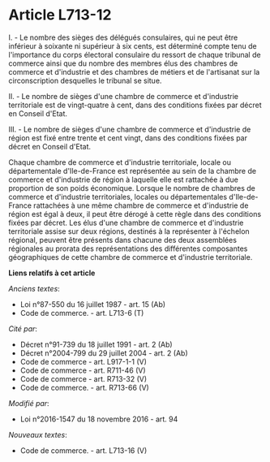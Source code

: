 # Article L713-12

I. - Le nombre des sièges des délégués consulaires, qui ne peut être inférieur à soixante ni supérieur à six cents, est
déterminé compte tenu de l'importance du corps électoral consulaire du ressort de chaque tribunal de commerce ainsi que du
nombre des membres élus des chambres de commerce et d'industrie et des chambres de métiers et de l'artisanat sur la
circonscription desquelles le tribunal se situe.

II. - Le nombre de sièges d'une chambre de commerce et d'industrie territoriale est de vingt-quatre à cent, dans des
conditions fixées par décret en Conseil d'Etat. 

III. - Le nombre de sièges d'une chambre de commerce et d'industrie de région est fixé entre trente et cent vingt, dans des
conditions fixées par décret en Conseil d'Etat.

Chaque chambre de commerce et d'industrie territoriale, locale ou départementale d'Ile-de-France est représentée au sein de
la chambre de commerce et d'industrie de région à laquelle elle est rattachée à due proportion de son poids économique.
Lorsque le nombre de chambres de commerce et d'industrie territoriales, locales ou départementales d'Ile-de-France rattachées
à une même chambre de commerce et d'industrie de région est égal à deux, il peut être dérogé à cette règle dans des
conditions fixées par décret. Les élus d'une chambre de commerce et d'industrie territoriale assise sur deux régions,
destinés à la représenter à l'échelon régional, peuvent être présents dans chacune des deux assemblées régionales au prorata
des représentations des différentes composantes géographiques de cette chambre de commerce et d'industrie territoriale.

**Liens relatifs à cet article**

_Anciens textes_:

  - Loi n°87-550 du 16 juillet 1987 - art. 15 (Ab)
  - Code de commerce. - art. L713-6 (T)

_Cité par_:

  - Décret n°91-739 du 18 juillet 1991 - art. 2 (Ab)
  - Décret n°2004-799 du 29 juillet 2004 - art. 2 (Ab)
  - Code de commerce - art. L917-1-1 (V)
  - Code de commerce - art. R711-46 (V)
  - Code de commerce - art. R713-32 (V)
  - Code de commerce. - art. R713-66 (V)

_Modifié par_:

  - Loi n°2016-1547 du 18 novembre 2016 - art. 94

_Nouveaux textes_:

  - Code de commerce. - art. L713-16 (V)
